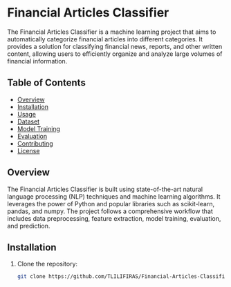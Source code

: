 # Financial Articles Classifier

The Financial Articles Classifier is a machine learning project that aims to automatically categorize financial articles into different categories. It provides a solution for classifying financial news, reports, and other written content, allowing users to efficiently organize and analyze large volumes of financial information.

## Table of Contents

- [Overview](#overview)
- [Installation](#installation)
- [Usage](#usage)
- [Dataset](#dataset)
- [Model Training](#model-training)
- [Evaluation](#evaluation)
- [Contributing](#contributing)
- [License](#license)

## Overview

The Financial Articles Classifier is built using state-of-the-art natural language processing (NLP) techniques and machine learning algorithms. It leverages the power of Python and popular libraries such as scikit-learn, pandas, and numpy. The project follows a comprehensive workflow that includes data preprocessing, feature extraction, model training, evaluation, and prediction.

## Installation

1. Clone the repository:

   ```bash
   git clone https://github.com/TLILIFIRAS/Financial-Articles-Classifier.git
